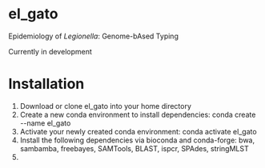 # el_gato
Epidemiology of *Legionella*: Genome-bAsed Typing

Currently in development

# Installation 
  1. Download or clone el_gato into your home directory
  2. Create a new conda environment to install dependencies: 
      conda create --name el_gato
  3. Activate your newly created conda environment: 
      conda activate el_gato
  4. Install the following dependencies via bioconda and conda-forge: bwa, sambamba, freebayes, SAMTools, BLAST, ispcr, SPAdes, stringMLST
  5. 
